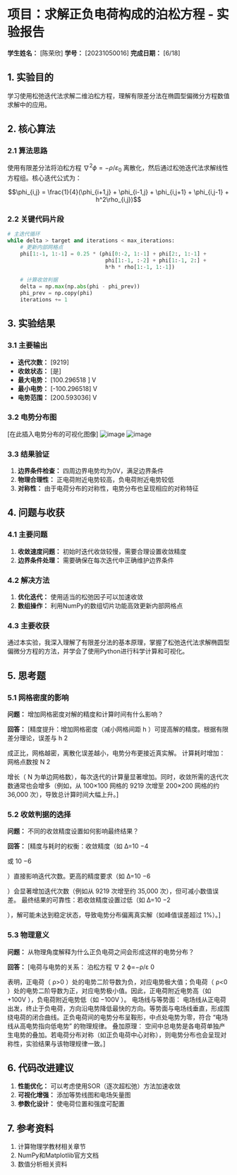 # 项目：求解正负电荷构成的泊松方程 - 实验报告

**学生姓名：** [陈荣欣] **学号：** [20231050016] **完成日期：** [6/18]

## 1. 实验目的

学习使用松弛迭代法求解二维泊松方程，理解有限差分法在椭圆型偏微分方程数值求解中的应用。

## 2. 核心算法

### 2.1 算法思路

使用有限差分法将泊松方程 $\nabla^2 \phi = -\rho/\varepsilon_0$ 离散化，然后通过松弛迭代法求解线性方程组。核心迭代公式为：

$$\phi_{i,j} = \frac{1}{4}(\phi_{i+1,j} + \phi_{i-1,j} + \phi_{i,j+1} + \phi_{i,j-1} + h^2\rho_{i,j})$$

### 2.2 关键代码片段

```python
# 主迭代循环
while delta > target and iterations < max_iterations:
    # 更新内部网格点
    phi[1:-1, 1:-1] = 0.25 * (phi[0:-2, 1:-1] + phi[2:, 1:-1] + 
                               phi[1:-1, :-2] + phi[1:-1, 2:] + 
                               h*h * rho[1:-1, 1:-1])
    
    # 计算收敛判据
    delta = np.max(np.abs(phi - phi_prev))
    phi_prev = np.copy(phi)
    iterations += 1
```

## 3. 实验结果

### 3.1 主要输出

- **迭代次数：** [9219]
- **收敛状态：** [是]
- **最大电势：** [100.296518 ] V
- **最小电势：** [-100.296518] V
- **电势范围：** [200.593036] V

### 3.2 电势分布图

[在此插入电势分布的可视化图像]
![image](https://github.com/user-attachments/assets/ccfbc3b0-0cf5-4b34-a8cf-9f24f13a9372)
![image](https://github.com/user-attachments/assets/b0943e95-3067-4892-8d1b-1659c736fae2)

### 3.3 结果验证

1. **边界条件检查：** 四周边界电势均为0V，满足边界条件
2. **物理合理性：** 正电荷附近电势较高，负电荷附近电势较低
3. **对称性：** 由于电荷分布的对称性，电势分布也呈现相应的对称特征

## 4. 问题与收获

### 4.1 主要问题

1. **收敛速度问题：** 初始时迭代收敛较慢，需要合理设置收敛精度
2. **边界条件处理：** 需要确保在每次迭代中正确维护边界条件

### 4.2 解决方法

1. **优化迭代：** 使用适当的松弛因子可以加速收敛
2. **数组操作：** 利用NumPy的数组切片功能高效更新内部网格点

### 4.3 主要收获

通过本实验，我深入理解了有限差分法的基本原理，掌握了松弛迭代法求解椭圆型偏微分方程的方法，并学会了使用Python进行科学计算和可视化。

## 5. 思考题

### 5.1 网格密度的影响

**问题：** 增加网格密度对解的精度和计算时间有什么影响？

**回答：** [精度提升：增加网格密度（减小网格间距 
h
）可提高解的精度。根据有限差分理论，误差与 
h 
2
 
 成正比，网格越密，离散化误差越小，电势分布更接近真实解。
计算耗时增加：网格点数按 
N 
2
 
 增长（
N
 为单边网格数），每次迭代的计算量显著增加。同时，收敛所需的迭代次数通常也会增多（例如，从 
100×100
 网格的 9219 次增至 
200×200
 网格的约 36,000 次），导致总计算时间大幅上升。]

### 5.2 收敛判据的选择

**问题：** 不同的收敛精度设置如何影响最终结果？

**回答：** [精度与耗时的权衡：收敛精度（如 
Δ=10 
−4
 
 或 
10 
−6
 
）直接影响迭代次数。更高的精度要求（如 
Δ=10 
−6
 
）会显著增加迭代次数（例如从 9219 次增至约 35,000 次），但可减小数值误差。
最终结果的可靠性：若收敛精度设置过低（如 
Δ=10 
−2
 
），解可能未达到稳定状态，导致电势分布偏离真实解（如峰值误差超过 1%）。]

### 5.3 物理意义

**问题：** 从物理角度解释为什么正负电荷之间会形成这样的电势分布？

**回答：** [电荷与电势的关系：
泊松方程 
∇ 
2
 ϕ=−ρ/ε 
0
​
 
 表明，正电荷（
ρ>0
）处的电势二阶导数为负，对应电势极大值；负电荷（
ρ<0
）处的电势二阶导数为正，对应电势极小值。因此，正电荷附近电势高（如 
+100V
），负电荷附近电势低（如 
−100V
）。
电场线与等势面：
电场线从正电荷出发，终止于负电荷，方向沿电势降低最快的方向。等势面与电场线垂直，形成围绕电荷的闭合曲线。正负电荷间的电势分布呈鞍形，中点处电势为零，符合 “电场线从高电势指向低电势” 的物理规律。
叠加原理：
空间中总电势是各电荷单独产生电势的叠加。若电荷分布对称（如正负电荷中心对称），则电势分布也会呈现对称性，实验结果与该物理规律一致。]

## 6. 代码改进建议

1. **性能优化：** 可以考虑使用SOR（逐次超松弛）方法加速收敛
2. **可视化增强：** 添加等势线图和电场矢量图
3. **参数化设计：** 使电荷位置和强度可配置

## 7. 参考资料

1. 计算物理学教材相关章节
2. NumPy和Matplotlib官方文档
3. 数值分析相关资料

